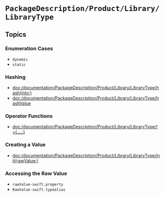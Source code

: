 # ``PackageDescription/Product/Library/LibraryType``

## Topics

### Enumeration Cases

- ``dynamic``
- ``static``

### Hashing

- <doc:/documentation/PackageDescription/Product/Library/LibraryType/hash(into:)>
- <doc:/documentation/PackageDescription/Product/Library/LibraryType/hashValue>

### Operator Functions

- <doc:/documentation/PackageDescription/Product/Library/LibraryType/!=(_:_:)>

### Creating a Value

- <doc:/documentation/PackageDescription/Product/Library/LibraryType/init(rawValue:)>

### Accessing the Raw Value

- ``rawValue-swift.property``
- ``RawValue-swift.typealias``

